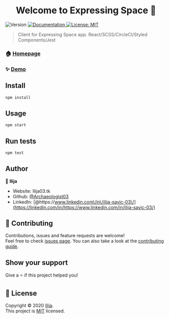 <h1 align="center">Welcome to Expressing Space 👋</h1>
<p>
  <img alt="Version" src="https://img.shields.io/badge/version-0.1.0-blue.svg?cacheSeconds=2592000" />
  <a href="https://github.com/Archaeologist03/expressing-space-client/blob/master/README.md" target="_blank">
    <img alt="Documentation" src="https://img.shields.io/badge/documentation-yes-brightgreen.svg" />
  </a>
  <a href="https://github.com/Archaeologist03/expressing-space-api/blob/master/CODE_OF_CONDUCT.md" target="_blank">
    <img alt="License: MIT" src="https://img.shields.io/badge/License-MIT-yellow.svg" />
  </a>
</p>

> Client for Expressing Space app. React/SCSS/CircleCI/Styled Components/Jest

### 🏠 [Homepage](/)

### ✨ [Demo](/)

## Install

```sh
npm install
```

## Usage

```sh
npm start
```

## Run tests

```sh
npm test
```

## Author

👤 **Ilija**

- Website: Ilija03.tk
- Github: [@Archaeologist03](https://github.com/Archaeologist03)
- LinkedIn: [@https:\/\/www.linkedin.com\/in\/ilija-savic-03\/](https://linkedin.com/in/https://www.linkedin.com/in/ilija-savic-03/)

## 🤝 Contributing

Contributions, issues and feature requests are welcome!<br />Feel free to check [issues page](https://github.com/Archaeologist03/expressing-space-client/issues). You can also take a look at the [contributing guide](https://github.com/Archaeologist03/expressing-space-client/blob/master/README.md).

## Show your support

Give a ⭐️ if this project helped you!

## 📝 License

Copyright © 2020 [Ilija](https://github.com/Archaeologist03).<br />
This project is [MIT](https://github.com/Archaeologist03/expressing-space-api/blob/master/CODE_OF_CONDUCT.md) licensed.
